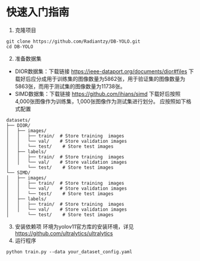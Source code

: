 # 快速入门指南
1. 克隆项目
```angular2html
git clone https://github.com/Radiantzy/DB-YOLO.git 
cd DB-YOLO
```
2. 准备数据集
- DIOR数据集：下载链接 https://ieee-dataport.org/documents/dior#files
下载好后应分成用于训练集的图像数量为5862张，用于验证集的图像数量为5863张，而用于测试集的图像数量为11738张。
- SIMD数据集：下载链接 https://github.com/ihians/simd
下载好后按照4,000张图像作为训练集，1,000张图像作为测试集进行划分。
应按照如下格式配置
```angular2html
datasets/
├── DIOR/
│   ├── images/
│   │   ├── train/  # Store training  images
│   │   └── val/    # Store validation images
│   │   └── test/    # Store test images
│   ├── labels/
│   │   ├── train/  # Store training  images
│   │   └── val/    # Store validation images
│       └── test/    # Store test images
└── SIMD/
│   ├── images/
│   │   ├── train/  # Store training  images
│   │   └── val/    # Store validation images
│   │   └── test/    # Store test images
│   ├── labels/
│   │   ├── train/  # Store training  images
│   │   └── val/    # Store validation images
│       └── test/    # Store test images
```
3. 安装依赖项
环境为yolov11官方库的安装环境，详见 https://github.com/ultralytics/ultralytics
4. 运行程序
```angular2html
python train.py --data your_dataset_config.yaml
```